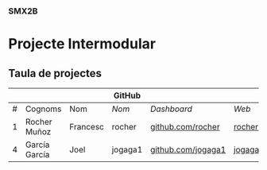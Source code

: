 ### SMX2B

# Projecte Intermodular

## Taula de projectes

|    |              |          | GitHub |             |       | Projecte |
|:--:|--------------|----------|--------|-------------|-------|----------|
| #  | Cognoms      | Nom      | *Nom*  | *Dashboard* | *Web* | *Web*    |
| 1  | Rocher Muñoz | Francesc | rocher | [github.com/rocher](https://github.com/rocher) | [rocher.github.io](https://rocher.github.io) | [La FUSTA](http://lafusta.endinahosting.com) |
| 4  | García García| Joel     | jogaga1| [github.com/jogaga1](https://github.com/jogaga1) | [jogaga1.github.io](https://jogaga1.github.io) | [La FUSTA](https://lafusta.endinahosting.com) |
